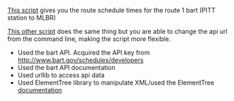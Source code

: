 [This script](https://github.com/BMariscal/scripts/blob/master/catchingbart/catching_bart.py) gives you the route schedule times for the route 1 bart (PITT station to MLBR)

[This other script](https://github.com/BMariscal/scripts/blob/master/catchingbart/cmd_catching_bart.py) does the same thing but you are able to change the api url from the command line, making the script more flexible. 
- Used the bart API. Acquired the API key from http://www.bart.gov/schedules/developers
- Used the bart API documentation
- Used urllib to access api data
- Used ElementTree library to manipulate XML/used the ElementTree [documentation](https://docs.python.org/3/library/xml.etree.elementtree.html)
